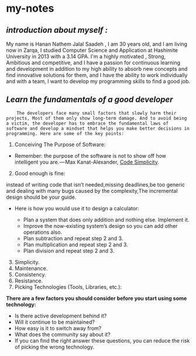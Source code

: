 # my-notes
## ***introduction about myself :***
  My name is Hanan Nathem Jalal Saadeh , I am 30 years old, and I am living now in Zarqa, I studied Computer Science and Application at Hashimite University in 2013 with a 3.14 GPA.
  I'm a highly motivated , Strong, Ambitious and competitive, and I have a passion for continuous learning and development in addition to my high ability to absorb new concepts and find innovative solutions for them, and I have the ability to work individually and with a team, I want to develop my programming skills to find a good job.
## ***Learn the fundamentals of a good developer***
        The developers face many small factors that slowly harm their projects, Most of them only show long-term damage. And to avoid being a victim, the developer has to embrace the fundamental laws of software and develop a mindset that helps you make better decisions in programming. Here are some of the key points:
 1. Conceiving The Purpose of Software:

- Remember: the purpose of the software is not to show off how intelligent you are. — Max Kanat-Alexander, [Code Simplicity](https://www.amazon.com/Code-Simplicity-Fundamentals-Max-Kanat-Alexander-ebook/dp/B007NZU848).

2. Good enough is fine:

 instead of  writing code that isn’t needed,missing deadlines,be too generic and dealing with many bugs caused by the complexity,The incremental design should be your guide.
 -  Here is how you would use it to design a calculator:

    - Plan a system that does only addition and nothing else.
Implement it.
    - Improve the now-existing system’s design so you can add other operations also.
    - Plan subtraction and repeat step 2 and 3.
    - Plan multiplication and repeat step 2 and 3.
    - Plan division and repeat step 2 and 3.
3.  Simplicity.
4. Maintenance.
5. Consistency.
6. Resistance.
7. Picking Technologies (Tools, Libraries, etc.):

**There are a few factors you should consider before you start using some technology:**

- Is there active development behind it?
- Will it continue to be maintained?
- How easy is it to switch away from?
- What does the community say about it?
- If you can find the right answer these questions, you can reduce the risk of picking the wrong technology.
